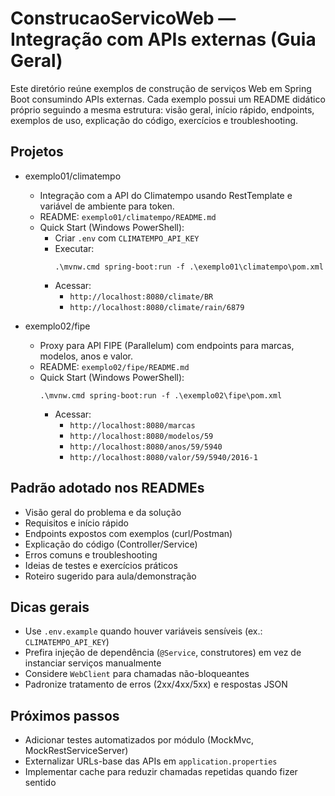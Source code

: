 # ConstrucaoServicoWeb — Integração com APIs externas (Guia Geral)

Este diretório reúne exemplos de construção de serviços Web em Spring Boot consumindo APIs externas. Cada exemplo possui um README didático próprio seguindo a mesma estrutura: visão geral, início rápido, endpoints, exemplos de uso, explicação do código, exercícios e troubleshooting.

## Projetos

- exemplo01/climatempo
  - Integração com a API do Climatempo usando RestTemplate e variável de ambiente para token.
  - README: `exemplo01/climatempo/README.md`
  - Quick Start (Windows PowerShell):
    - Criar `.env` com `CLIMATEMPO_API_KEY`
    - Executar:
      ```pwsh
      .\mvnw.cmd spring-boot:run -f .\exemplo01\climatempo\pom.xml
      ```
    - Acessar:
      - `http://localhost:8080/climate/BR`
      - `http://localhost:8080/climate/rain/6879`

- exemplo02/fipe
  - Proxy para API FIPE (Parallelum) com endpoints para marcas, modelos, anos e valor.
  - README: `exemplo02/fipe/README.md`
  - Quick Start (Windows PowerShell):
    ```pwsh
    .\mvnw.cmd spring-boot:run -f .\exemplo02\fipe\pom.xml
    ```
    - Acessar:
      - `http://localhost:8080/marcas`
      - `http://localhost:8080/modelos/59`
      - `http://localhost:8080/anos/59/5940`
      - `http://localhost:8080/valor/59/5940/2016-1`

## Padrão adotado nos READMEs
- Visão geral do problema e da solução
- Requisitos e início rápido
- Endpoints expostos com exemplos (curl/Postman)
- Explicação do código (Controller/Service)
- Erros comuns e troubleshooting
- Ideias de testes e exercícios práticos
- Roteiro sugerido para aula/demonstração

## Dicas gerais
- Use `.env.example` quando houver variáveis sensíveis (ex.: `CLIMATEMPO_API_KEY`)
- Prefira injeção de dependência (`@Service`, construtores) em vez de instanciar serviços manualmente
- Considere `WebClient` para chamadas não-bloqueantes
- Padronize tratamento de erros (2xx/4xx/5xx) e respostas JSON

## Próximos passos
- Adicionar testes automatizados por módulo (MockMvc, MockRestServiceServer)
- Externalizar URLs-base das APIs em `application.properties`
- Implementar cache para reduzir chamadas repetidas quando fizer sentido
